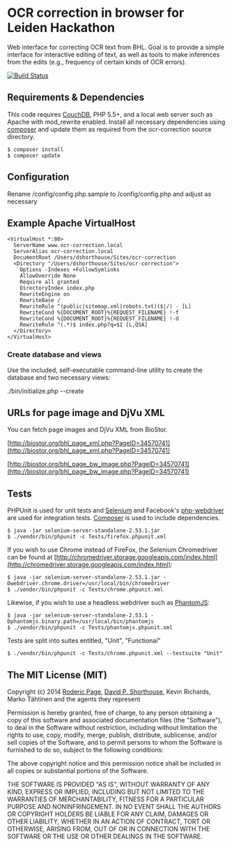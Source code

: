 OCR correction in browser for Leiden Hackathon
==============================================

Web interface for correcting OCR text from BHL. Goal is to provide a simple interface for interactive editing of text, as well as tools to make inferences from the edits (e.g., frequency of certain kinds of OCR errors).

[![Build Status](https://secure.travis-ci.org/dshorthouse/ocr-correction.png?branch=master)](http://travis-ci.org/dshorthouse/ocr-correction)

## Requirements & Dependencies

This code requires [CouchDB](http://couchdb.apache.org), PHP 5.5+, and a local web server such as Apache with mod\_rewrite enabled. Install all necessary dependencies using [composer](https://getcomposer.org) and update them as required from the ocr-correction source directory.

    $ composer install
    $ composer update

## Configuration

Rename /config/config.php.sample to /config/config.php and adjust as necessary

Example Apache VirtualHost
--------------------------

    <VirtualHost *:80>
      ServerName www.ocr-correction.local
      ServerAlias ocr-correction.local
      DocumentRoot /Users/dshorthouse/Sites/ocr-correction
      <Directory "/Users/dshorthouse/Sites/ocr-correction">
        Options -Indexes +FollowSymlinks
        AllowOverride None
        Require all granted
        DirectoryIndex index.php
        RewriteEngine on
        RewriteBase /
        RewriteRule ^(public|sitemap.xml|robots.txt)($|/) - [L]
        RewriteCond %{DOCUMENT_ROOT}%{REQUEST_FILENAME} !-f
        RewriteCond %{DOCUMENT_ROOT}%{REQUEST_FILENAME} !-d
        RewriteRule ^(.*)$ index.php?q=$1 [L,QSA]
      </Directory>
    </VirtualHost>

### Create database and views

Use the included, self-executable command-line utility to create the database and two necessary views:

  ./bin/initialize.php --create

## URLs for page image and DjVu XML

You can fetch page images and DjVu XML from BioStor.

[http://biostor.org/bhl_page_xml.php?PageID=34570741](http://biostor.org/bhl_page_xml.php?PageID=34570741)

[http://biostor.org/bhl_page_bw_image.php?PageID=34570741](http://biostor.org/bhl_page_bw_image.php?PageID=34570741)

Tests
-----

PHPUnit is used for unit tests and [Selenium](http://selenium-release.storage.googleapis.com/index.html?path=2.53/) and Facebook's [php-webdriver](https://github.com/facebook/php-webdriver) are used for integration tests. [Composer](https://getcomposer.org/) is used to include dependencies.

    $ java -jar selenium-server-standalone-2.53.1.jar
    $ ./vendor/bin/phpunit -c Tests/firefox.phpunit.xml

If you wish to use Chrome instead of FireFox, the Selenium Chromedriver can be found at [http://chromedriver.storage.googleapis.com/index.html](http://chromedriver.storage.googleapis.com/index.html):

    $ java -jar selenium-server-standalone-2.53.1.jar -Dwebdriver.chrome.driver=/usr/local/bin/chromedriver
    $ ./vendor/bin/phpunit -c Tests/chrome.phpunit.xml

Likewise, if you wish to use a headless webdriver such as [PhantomJS](http://phantomjs.org/):

    $ java -jar selenium-server-standalone-2.53.1 -Dphantomjs.binary.path=/usr/local/bin/phantomjs
    $ ./vendor/bin/phpunit -c Tests/phantomjs.phpunit.xml

Tests are split into suites entitled, "Unit", "Functional"

    $ ./vendor/bin/phpunit -c Tests/chrome.phpunit.xml --testsuite "Unit"

## The MIT License (MIT)

Copyright (c) 2014
[Roderic Page](https://github.com/rdmpage), [David P. Shorthouse](https://github.com/dshorthouse), Kevin Richards, Marko Tähtinen and the agents they represent

Permission is hereby granted, free of charge, to any person obtaining a copy
of this software and associated documentation files (the "Software"), to deal
in the Software without restriction, including without limitation the rights
to use, copy, modify, merge, publish, distribute, sublicense, and/or sell
copies of the Software, and to permit persons to whom the Software is
furnished to do so, subject to the following conditions:

The above copyright notice and this permission notice shall be included in
all copies or substantial portions of the Software.

THE SOFTWARE IS PROVIDED "AS IS", WITHOUT WARRANTY OF ANY KIND, EXPRESS OR
IMPLIED, INCLUDING BUT NOT LIMITED TO THE WARRANTIES OF MERCHANTABILITY,
FITNESS FOR A PARTICULAR PURPOSE AND NONINFRINGEMENT. IN NO EVENT SHALL THE
AUTHORS OR COPYRIGHT HOLDERS BE LIABLE FOR ANY CLAIM, DAMAGES OR OTHER
LIABILITY, WHETHER IN AN ACTION OF CONTRACT, TORT OR OTHERWISE, ARISING FROM,
OUT OF OR IN CONNECTION WITH THE SOFTWARE OR THE USE OR OTHER DEALINGS IN
THE SOFTWARE.